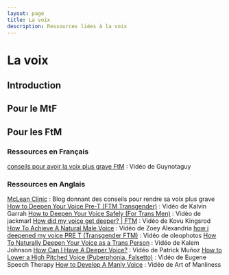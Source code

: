 ```yaml
---
layout: page
title: La voix
description: Ressources liées à la voix
---
```


# La voix

## Introduction

## Pour le MtF

## Pour les FtM

### Ressources en Français
[conseils pour avoir la voix plus grave FtM](https://www.youtube.com/watch?v=6lebsgb37TE) : Vidéo de Guynotaguy

### Ressources en Anglais
[McLean Clinic](https://www.ftmtopsurgery.ca/blog/ftm-surgery/5-things-know-deepening-voice/) : Blog donnant des conseils pour rendre sa voix plus grave
[How to Deepen Your Voice Pre-T (FTM Transgender)](https://www.youtube.com/watch?v=Ag2GwZRIZw4) : Vidéo de Kalvin Garrah
[How to Deepen Your Voice Safely (For Trans Men)](https://www.youtube.com/watch?v=Ud_ZmEwZLcI) : Vidéo de jackmarl
[How did my voice get deeper? | FTM](https://www.youtube.com/watch?v=DNMywtsXVVc) : Vidéo de Kovu Kingsrod
[How To Achieve A Natural Male Voice](https://www.youtube.com/watch?v=8Tw2ff_koPI) : Vidéo de Zoey Alexandria
[how i deepened my voice PRE T (Transgender FTM)](https://www.youtube.com/watch?v=th7NYpJPRnA) : Vidéo de oleophotos
[How To Naturally Deepen Your Voice as a Trans Person](https://www.youtube.com/watch?v=W2UcGDwVeDg) : Vidéo de Kalem Johnson
[How Can I Have A Deeper Voice?](https://www.youtube.com/watch?v=-K_wMdJ740w) : Vidéo de Patrick Muñoz
[How to Lower a High Pitched Voice (Puberphonia, Falsetto)](https://www.youtube.com/watch?v=UuD7yPKrDKE&t=104s) : Vidéo de Eugene Speech Therapy
[How to Develop A Manly Voice](https://www.youtube.com/watch?v=z4SW_xMueXU) : Vidéo de Art of Manliness
